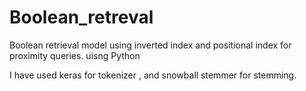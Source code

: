 # Boolean_retreval
Boolean retrieval model using inverted index and positional index for proximity queries. uisng Python 

I have used keras for tokenizer , and snowball stemmer for stemming.
